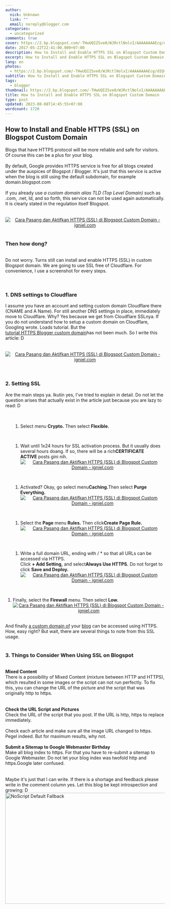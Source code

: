 ```yaml
---
author:
  nick: Unknown
  link: ""
  email: noreply@blogger.com
categories:
  - uncategorized
comments: true
cover: https://2.bp.blogspot.com/-THwUQIZSve0/WJRctlNolxI/AAAAAAAAEcg/dIQv0GpStXkwgpoAFZFdWefnzy8DJkTmACPcB/s1600/Cara%2BPasang%2Bdan%2BAktifkan%2BHTTPS%2B%2528SSL%2529%2Bdi%2BBlogspot%2BCustom%2BDomain%2B02.jpg
date: 2017-05-22T22:41:00.000+07:00
description: How to Install and Enable HTTPS SSL on Blogspot Custom Domain
excerpt: How to Install and Enable HTTPS SSL on Blogspot Custom Domain
lang: en
photos:
  - https://2.bp.blogspot.com/-THwUQIZSve0/WJRctlNolxI/AAAAAAAAEcg/dIQv0GpStXkwgpoAFZFdWefnzy8DJkTmACPcB/s1600/Cara%2BPasang%2Bdan%2BAktifkan%2BHTTPS%2B%2528SSL%2529%2Bdi%2BBlogspot%2BCustom%2BDomain%2B02.jpg
subtitle: How to Install and Enable HTTPS SSL on Blogspot Custom Domain
tags:
  - blogger
thumbnail: https://2.bp.blogspot.com/-THwUQIZSve0/WJRctlNolxI/AAAAAAAAEcg/dIQv0GpStXkwgpoAFZFdWefnzy8DJkTmACPcB/s1600/Cara%2BPasang%2Bdan%2BAktifkan%2BHTTPS%2B%2528SSL%2529%2Bdi%2BBlogspot%2BCustom%2BDomain%2B02.jpg
title: How to Install and Enable HTTPS SSL on Blogspot Custom Domain
type: post
updated: 2023-08-08T14:45:55+07:00
wordcount: 1720
---
```


<h2>How to Install and Enable HTTPS (SSL) on Blogspot Custom Domain</h2>
<div>Blogs that have HTTPS protocol will be more reliable and safe for visitors. Of course this can be a plus for your blog.<br /><br />By default, Google provides HTTPS service is free for all blogs created under the auspices of Blogspot / Blogger. It's just that this service is active when the blog is still using the default subdomain, for example domain.blogspot.com<br /><br />If you already use&nbsp;<em>a custom domain alias TLD (Top Level Domain)&nbsp;</em>such as .com, .net, Id, and so forth, this service can not be used again automatically. It is clearly stated in the regulation itself Blogspot.<br /><br /><br /><center><a title="How to Install and Enable HTTPS (SSL) on Blogspot Custom Domain - igniel.com" href="https://2.bp.blogspot.com/-THwUQIZSve0/WJRctlNolxI/AAAAAAAAEcg/dIQv0GpStXkwgpoAFZFdWefnzy8DJkTmACPcB/s1600/Cara%2BPasang%2Bdan%2BAktifkan%2BHTTPS%2B%2528SSL%2529%2Bdi%2BBlogspot%2BCustom%2BDomain%2B02.jpg" rel="noopener noreferer nofollow"><img title="How to Install and Enable HTTPS (SSL) on Blogspot Custom Domain - igniel.com" src="https://2.bp.blogspot.com/-THwUQIZSve0/WJRctlNolxI/AAAAAAAAEcg/dIQv0GpStXkwgpoAFZFdWefnzy8DJkTmACPcB/s1600/Cara%2BPasang%2Bdan%2BAktifkan%2BHTTPS%2B%2528SSL%2529%2Bdi%2BBlogspot%2BCustom%2BDomain%2B02.jpg" alt="Cara Pasang dan Aktifkan HTTPS (SSL) di Blogspot Custom Domain - igniel.com" border="0" /></a></center><br />
<h3>Then how dong?</h3>
<br />Do not worry. Turns still can&nbsp;install and enable HTTPS (SSL) in custom Blogspot domain. We are going to use SSL free of Cloudflare. For convenience, I use a screenshot for every steps.<br /><br /><br />
<h3>1. DNS settings to Cloudflare</h3>
I assume you have an account and setting custom domain Cloudflare there (CNAME and A Name). For still another DNS settings in place, immediately move to Cloudflare. Why? Yes because we get from Cloudflare SSLnya. If you do not understand how to setup a custom domain on Cloudflare, Googling wrote. Loads tutorial. But the<br /><a href="http://www.webmanajemen.com/search/?q=https%20blogger" rel="noopener noreferer nofollow">tutorial HTTPS Blogger custom domain</a>has not been much. So I write this article: D<br /><br /><br /><center><a title="How to Install and Enable HTTPS (SSL) on Blogspot Custom Domain - igniel.com" href="https://4.bp.blogspot.com/-h2mt4eiAGmE/WJRctjZJ94I/AAAAAAAAEcY/LKmeapn9NJEefMfI1Naxwlta3Uy7-fQ1wCPcB/s1600/Cara%2BPasang%2Bdan%2BAktifkan%2BHTTPS%2B%2528SSL%2529%2Bdi%2BBlogspot%2BCustom%2BDomain%2B03.jpg" rel="noopener noreferer nofollow"><img title="How to Install and Enable HTTPS (SSL) on Blogspot Custom Domain - igniel.com" src="https://4.bp.blogspot.com/-h2mt4eiAGmE/WJRctjZJ94I/AAAAAAAAEcY/LKmeapn9NJEefMfI1Naxwlta3Uy7-fQ1wCPcB/s1600/Cara%2BPasang%2Bdan%2BAktifkan%2BHTTPS%2B%2528SSL%2529%2Bdi%2BBlogspot%2BCustom%2BDomain%2B03.jpg" alt="Cara Pasang dan Aktifkan HTTPS (SSL) di Blogspot Custom Domain - igniel.com" border="0" /></a></center><br /><br />
<h3>2. Setting SSL</h3>
Are the main steps ya. Ikutin yes, I've tried to explain in detail. Do not let the question arises that actually exist in the article just because you are lazy to read: D<br /><br /><br />
<ol>
<ol>
<li>Select menu&nbsp;<strong>Crypto.</strong>&nbsp;Then select&nbsp;<strong>Flexible.</strong><br /><center><a title="How to Install and Enable HTTPS (SSL) on Blogspot Custom Domain - igniel.com" href="https://4.bp.blogspot.com/-KOt8-qpONkI/WJRcuPxyZ1I/AAAAAAAAEc4/JPawyuROLUUiN-vvRQ574oDDQTED2g7_gCPcB/s1600/Cara%2BPasang%2Bdan%2BAktifkan%2BHTTPS%2B%2528SSL%2529%2Bdi%2BBlogspot%2BCustom%2BDomain%2B04.jpg" rel="noopener noreferer nofollow"><img src="https://4.bp.blogspot.com/-KOt8-qpONkI/WJRcuPxyZ1I/AAAAAAAAEc4/JPawyuROLUUiN-vvRQ574oDDQTED2g7_gCPcB/s1600/Cara%2BPasang%2Bdan%2BAktifkan%2BHTTPS%2B%2528SSL%2529%2Bdi%2BBlogspot%2BCustom%2BDomain%2B04.jpg" alt="" border="0" /></a></center></li>
</ol>
</ol>
<br />
<ol>
<ol>
<li>Wait until 1x24 hours for SSL activation process. But it usually does several hours doang. If so, there will be a rich<strong>CERTIFICATE ACTIVE</strong>&nbsp;posts gini nih.<br /><center><a title="How to Install and Enable HTTPS (SSL) on Blogspot Custom Domain - igniel.com" href="https://2.bp.blogspot.com/-3qu2krWQYps/WJRcuPzmGZI/AAAAAAAAEc4/SfVENdYuGl0tj6orjVjYnzB61NmkqJ7jQCPcB/s1600/Cara%2BPasang%2Bdan%2BAktifkan%2BHTTPS%2B%2528SSL%2529%2Bdi%2BBlogspot%2BCustom%2BDomain%2B05.jpg" rel="noopener noreferer nofollow"><img title="How to Install and Enable HTTPS (SSL) on Blogspot Custom Domain - igniel.com" src="https://2.bp.blogspot.com/-3qu2krWQYps/WJRcuPzmGZI/AAAAAAAAEc4/SfVENdYuGl0tj6orjVjYnzB61NmkqJ7jQCPcB/s1600/Cara%2BPasang%2Bdan%2BAktifkan%2BHTTPS%2B%2528SSL%2529%2Bdi%2BBlogspot%2BCustom%2BDomain%2B05.jpg" alt="Cara Pasang dan Aktifkan HTTPS (SSL) di Blogspot Custom Domain - igniel.com" border="0" /></a></center></li>
</ol>
</ol>
<br />
<ol>
<ol>
<li>Activated? Okay, go select menu<strong>Caching.</strong>Then select&nbsp;<strong>Purge Everything.</strong><br /><center><a title="How to Install and Enable HTTPS (SSL) on Blogspot Custom Domain - igniel.com" href="https://1.bp.blogspot.com/-LvcHXjUSojo/WJRcuOXeU5I/AAAAAAAAEc4/dTPNFarKX3Q6yEVnOxbvP6YM9uoISbpogCPcB/s1600/Cara%2BPasang%2Bdan%2BAktifkan%2BHTTPS%2B%2528SSL%2529%2Bdi%2BBlogspot%2BCustom%2BDomain%2B06.jpg" rel="noopener noreferer nofollow"><img title="How to Install and Enable HTTPS (SSL) on Blogspot Custom Domain - igniel.com" src="https://1.bp.blogspot.com/-LvcHXjUSojo/WJRcuOXeU5I/AAAAAAAAEc4/dTPNFarKX3Q6yEVnOxbvP6YM9uoISbpogCPcB/s1600/Cara%2BPasang%2Bdan%2BAktifkan%2BHTTPS%2B%2528SSL%2529%2Bdi%2BBlogspot%2BCustom%2BDomain%2B06.jpg" alt="Cara Pasang dan Aktifkan HTTPS (SSL) di Blogspot Custom Domain - igniel.com" border="0" /></a></center></li>
</ol>
</ol>
<br />
<ol>
<ol>
<li>Select the&nbsp;<strong>Page</strong>&nbsp;menu&nbsp;<strong>Rules.</strong>&nbsp;Then click<strong>Create Page Rule.</strong><br /><center><a title="How to Install and Enable HTTPS (SSL) on Blogspot Custom Domain - igniel.com" href="https://4.bp.blogspot.com/-Bg55XAVeLT4/WJRcuiSRX0I/AAAAAAAAEc4/WephcdCAWO0AkpsMwYDo9P50NzCUjhWVQCPcB/s1600/Cara%2BPasang%2Bdan%2BAktifkan%2BHTTPS%2B%2528SSL%2529%2Bdi%2BBlogspot%2BCustom%2BDomain%2B07.jpg" rel="noopener noreferer nofollow"><img title="How to Install and Enable HTTPS (SSL) on Blogspot Custom Domain - igniel.com" src="https://4.bp.blogspot.com/-Bg55XAVeLT4/WJRcuiSRX0I/AAAAAAAAEc4/WephcdCAWO0AkpsMwYDo9P50NzCUjhWVQCPcB/s1600/Cara%2BPasang%2Bdan%2BAktifkan%2BHTTPS%2B%2528SSL%2529%2Bdi%2BBlogspot%2BCustom%2BDomain%2B07.jpg" alt="Cara Pasang dan Aktifkan HTTPS (SSL) di Blogspot Custom Domain - igniel.com" border="0" /></a></center></li>
</ol>
</ol>
<br />
<ol>
<ol>
<li>Write a full domain URL, ending with / * so that all URLs can be accessed via HTTPS.<br />Click&nbsp;<strong>+ Add Setting,</strong>&nbsp;and select<strong>Always Use HTTPS.</strong>&nbsp;Do not forget to click&nbsp;<strong>Save and Deploy.</strong><br /><center><a title="How to Install and Enable HTTPS (SSL) on Blogspot Custom Domain - igniel.com" href="https://1.bp.blogspot.com/-HsVkf3yYYDg/WJRcumvSRJI/AAAAAAAAEc4/Jubc-7Kyagwm6cTNonj9oUpp8SohieA3QCPcB/s1600/Cara%2BPasang%2Bdan%2BAktifkan%2BHTTPS%2B%2528SSL%2529%2Bdi%2BBlogspot%2BCustom%2BDomain%2B08.jpg" rel="noopener noreferer nofollow"><img title="How to Install and Enable HTTPS (SSL) on Blogspot Custom Domain - igniel.com" src="https://1.bp.blogspot.com/-HsVkf3yYYDg/WJRcumvSRJI/AAAAAAAAEc4/Jubc-7Kyagwm6cTNonj9oUpp8SohieA3QCPcB/s1600/Cara%2BPasang%2Bdan%2BAktifkan%2BHTTPS%2B%2528SSL%2529%2Bdi%2BBlogspot%2BCustom%2BDomain%2B08.jpg" alt="Cara Pasang dan Aktifkan HTTPS (SSL) di Blogspot Custom Domain - igniel.com" border="0" /></a></center></li>
</ol>
</ol>
<br />
<ol>
<li>Finally, select the&nbsp;<strong>Firewall</strong>&nbsp;menu. Then select&nbsp;<strong>Low.</strong><br /><center><a title="How to Install and Enable HTTPS (SSL) on Blogspot Custom Domain - igniel.com" href="https://4.bp.blogspot.com/-lO0krNJgGTo/WJR4REUTDmI/AAAAAAAAEdI/8mgWjrr8Tg879MD7NGZ1_PQKPIwOxYF1ACPcB/s1600/Cara%2BPasang%2Bdan%2BAktifkan%2BHTTPS%2B%2528SSL%2529%2Bdi%2BBlogspot%2BCustom%2BDomain%2B09.jpg" rel="noopener noreferer nofollow"><img title="How to Install and Enable HTTPS (SSL) on Blogspot Custom Domain - igniel.com" src="https://4.bp.blogspot.com/-lO0krNJgGTo/WJR4REUTDmI/AAAAAAAAEdI/8mgWjrr8Tg879MD7NGZ1_PQKPIwOxYF1ACPcB/s1600/Cara%2BPasang%2Bdan%2BAktifkan%2BHTTPS%2B%2528SSL%2529%2Bdi%2BBlogspot%2BCustom%2BDomain%2B09.jpg" alt="Cara Pasang dan Aktifkan HTTPS (SSL) di Blogspot Custom Domain - igniel.com" border="0" /></a></center></li>
</ol>
<br />And finally&nbsp;<u>a custom domain of</u>&nbsp;your&nbsp;<u>blog</u>&nbsp;can be accessed using HTTPS. How, easy right? But wait, there are several things to note from this SSL usage.<br /><br />
<h3>3. Things to Consider When Using SSL on Blogspot</h3>
<br /><strong>Mixed Content</strong><br />There is a possibility of Mixed Content (mixture between HTTP and HTTPS), which resulted in some images or the script can not run perfectly. To fix this, you can change the URL of the picture and the script that was originally http to https.<br /><br /><br /><strong>Check the URL Script and Pictures</strong><br />Check the URL of the script that you post. If the URL is http, https to replace immediately.<br /><br />Check each article and make sure all the image URL changed to https. Pegel indeed. But for maximum results, why not.<br /><br /><strong>Submit a Sitemap to Google Webmaster Birthday</strong><br />Make all blog index to https. For that you have to re-submit a sitemap to Google Webmaster. Do not let your blog index was twofold http and https.Google later confused.<br /><br /><br />Maybe it's just that I can write. If there is a shortage and feedback please write in the comment column yes. Let this blog be kept introspection and growing: D</div>
<div><noscript><img src="https://scontent.fsub2-1.fna.fbcdn.net/v/t1.0-9/fr/cp0/e15/q65/17796846_1773189839677671_6977008867135609966_n.png.jpg?efg=eyJpIjoidCJ9&amp;oh=292c21d1c58e8e185a8d6c63dec60c5a&amp;oe=5957C4B8" width="650" height="350" alt="NoScript Default Fallback" title="default fallback"></noscript></div>